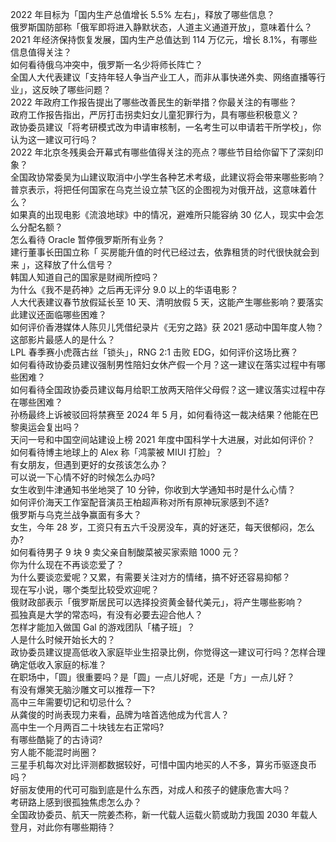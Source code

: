 2022 年目标为「国内生产总值增长 5.5% 左右」，释放了哪些信息？  
俄罗斯国防部称「俄军即将进入静默状态，人道主义通道开放」，意味着什么？  
2021 年经济保持恢复发展，国内生产总值达到 114 万亿元，增长 8.1%，有哪些信息值得关注？  
如何看待俄乌冲突中，俄罗斯一名少将师长阵亡？  
全国人大代表建议「支持年轻人争当产业工人，而非从事快递外卖、网络直播等行业」，这反映了哪些问题？  
2022 年政府工作报告提出了哪些改善民生的新举措？你最关注的有哪些？  
政府工作报告指出，严厉打击拐卖妇女儿童犯罪行为，具有哪些积极意义？  
政协委员建议「将考研模式改为申请审核制，一名考生可以申请若干所学校」，你认为这一建议可行吗？  
2022 年北京冬残奥会开幕式有哪些值得关注的亮点？哪些节目给你留下了深刻印象？  
全国政协常委吴为山建议取消中小学生各种艺术考级，此建议将会带来哪些影响？  
普京表示，将把任何国家在乌克兰设立禁飞区的企图视为对俄开战，这意味着什么？  
如果真的出现电影《流浪地球》中的情况，避难所只能容纳 30 亿人，现实中会怎么分配名额？  
怎么看待 Oracle 暂停俄罗斯所有业务？  
建行董事长田国立称「 买房能升值的时代已经过去，依靠租赁的时代很快就会到来 」，这释放了什么信号？  
韩国人知道自己的国家是财阀所控吗？  
为什么《我不是药神》之后再无评分 9.0 以上的华语电影？  
人大代表建议春节放假延长至 10 天、清明放假 5 天，这能产生哪些影响？要落实此建议还面临哪些困难？  
如何评价香港媒体人陈贝儿凭借纪录片《无穷之路》获 2021 感动中国年度人物？这部影片最感人的是什么？  
LPL 春季赛小虎薇古丝「锁头」，RNG 2:1 击败 EDG，如何评价这场比赛？  
如何看待政协委员建议强制男性陪妇女休产假一个月？这一建议在落实过程中有哪些困难？  
如何看待全国政协委员建议每月给职工放两天陪伴父母假？这一建议落实过程中存在哪些困难？  
孙杨最终上诉被驳回将禁赛至 2024 年 5 月，如何看待这一裁决结果？他能在巴黎奥运会复出吗？  
天问一号和中国空间站建设上榜 2021 年度中国科学十大进展，对此如何评价？  
如何看待博主地球上的 Alex 称「鸿蒙被 MIUI 打脸」？  
有女朋友，但遇到更好的女孩该怎么办？  
可以说一下心情不好的时候怎么办吗?  
女生收到牛津通知书坐地哭了 10 分钟，你收到大学通知书时是什么心情？  
如何评价海天工作室配音演员王柏超声称对所有原神玩家感到不适?  
俄罗斯与乌克兰战争赢面有多大？  
女生，今年 28 岁，工资只有五六千没房没车，真的好迷茫，每天很郁闷，怎么办?  
如何看待男子 9 块 9 卖父亲自制酸菜被买家索赔 1000 元？  
你为什么现在不再谈恋爱了？  
为什么要谈恋爱呢？又累，有需要关注对方的情绪，搞不好还容易抑郁？  
现在写小说，哪个类型比较受欢迎呢？  
俄财政部表示「俄罗斯居民可以选择投资黄金替代美元」，将产生哪些影响？  
孤独真是大学的常态吗，有没有必要去迎合他人？  
怎样才能加入做国 Gal 的游戏团队「橘子班」？  
人是什么时候开始长大的？  
政协委员建议提高低收入家庭毕业生招录比例，你觉得这一建议可行吗？怎样合理确定低收入家庭的标准？  
在职场中，「圆」很重要吗？是「圆」一点儿好呢，还是「方」一点儿好？  
有没有爆笑无脑沙雕文可以推荐一下?  
高中三年需要切记和切忌什么？  
从龚俊的时尚表现力来看，品牌为啥首选他成为代言人？  
高中生一个月两百二十块钱左右正常吗?  
有哪些酷毙了的古诗词?  
穷人能不能混时尚圈？  
三星手机每次对比评测都数据较好，可惜中国内地买的人不多，算劣币驱逐良币吗？  
好丽友使用的代可可脂到底是什么东西，对成人和孩子的健康危害大吗？  
考研路上感到很孤独焦虑怎么办？  
全国政协委员、航天一院姜杰称，新一代载人运载火箭或助力我国 2030 年载人登月，对此你有哪些期待？  
